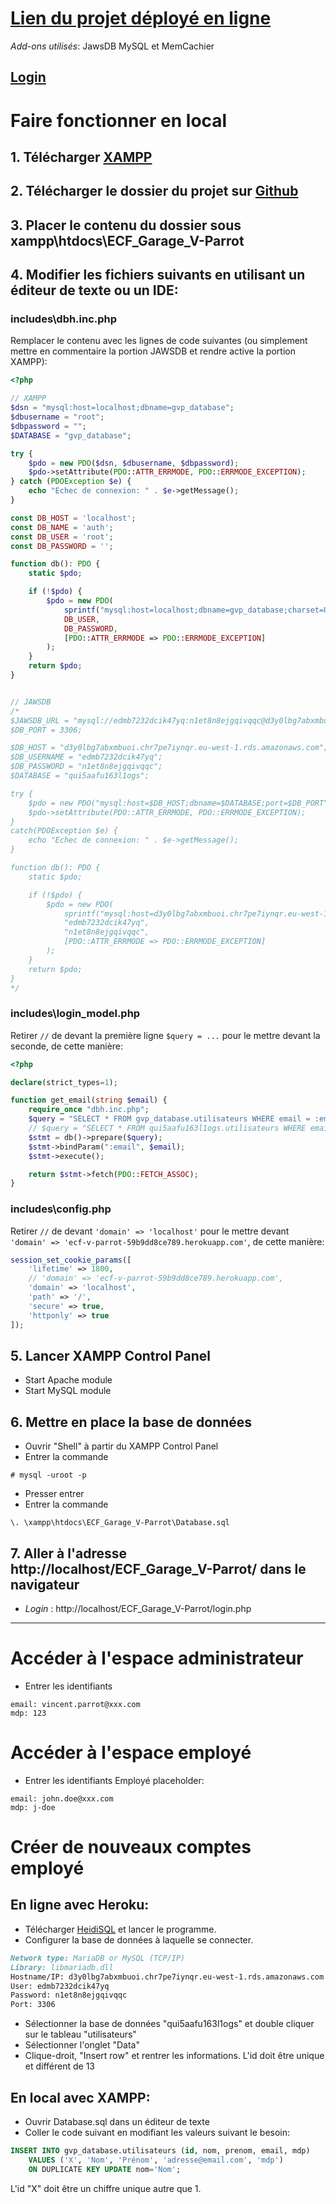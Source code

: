 # [Lien du projet déployé en ligne](https://ecf-v-parrot-59b9dd8ce789.herokuapp.com/)
*Add-ons utilisés*: JawsDB MySQL et MemCachier 

## [Login](https://ecf-v-parrot-59b9dd8ce789.herokuapp.com/login.php)

# Faire fonctionner en local

## 1. Télécharger [XAMPP](https://www.apachefriends.org/download.html)
 
## 2. Télécharger le dossier du projet sur [Github](https://github.com/dragoniCat/ECF_Garage_V-Parrot)

## 3. Placer le contenu du dossier sous xampp\htdocs\ECF_Garage_V-Parrot

## 4. Modifier les fichiers suivants en utilisant un éditeur de texte ou un IDE:

### includes\dbh.inc.php
Remplacer le contenu avec les lignes de code suivantes (ou simplement mettre en commentaire la portion JAWSDB et rendre active la portion XAMPP):
```php
<?php

// XAMPP
$dsn = "mysql:host=localhost;dbname=gvp_database";
$dbusername = "root";
$dbpassword = "";
$DATABASE = "gvp_database";

try {
    $pdo = new PDO($dsn, $dbusername, $dbpassword);
    $pdo->setAttribute(PDO::ATTR_ERRMODE, PDO::ERRMODE_EXCEPTION);
} catch (PDOException $e) {
    echo "Echec de connexion: " . $e->getMessage();
}

const DB_HOST = 'localhost';
const DB_NAME = 'auth';
const DB_USER = 'root';
const DB_PASSWORD = '';

function db(): PDO {
    static $pdo;

    if (!$pdo) {
        $pdo = new PDO(
            sprintf("mysql:host=localhost;dbname=gvp_database;charset=UTF8", DB_HOST, DB_NAME),
            DB_USER,
            DB_PASSWORD,
            [PDO::ATTR_ERRMODE => PDO::ERRMODE_EXCEPTION]
        );
    }
    return $pdo;
}


// JAWSDB
/*
$JAWSDB_URL = "mysql://edmb7232dcik47yq:n1et8n8ejgqivqqc@d3y0lbg7abxmbuoi.chr7pe7iynqr.eu-west-1.rds.amazonaws.com:3306/qui5aafu163l1ogs";
$DB_PORT = 3306;

$DB_HOST = "d3y0lbg7abxmbuoi.chr7pe7iynqr.eu-west-1.rds.amazonaws.com";
$DB_USERNAME = "edmb7232dcik47yq";
$DB_PASSWORD = "n1et8n8ejgqivqqc";
$DATABASE = "qui5aafu163l1ogs";

try {
    $pdo = new PDO("mysql:host=$DB_HOST;dbname=$DATABASE;port=$DB_PORT", $DB_USERNAME, $DB_PASSWORD);
    $pdo->setAttribute(PDO::ATTR_ERRMODE, PDO::ERRMODE_EXCEPTION);
}
catch(PDOException $e) {
    echo "Echec de connexion: " . $e->getMessage();
}

function db(): PDO {
    static $pdo;

    if (!$pdo) {
        $pdo = new PDO(
            sprintf("mysql:host=d3y0lbg7abxmbuoi.chr7pe7iynqr.eu-west-1.rds.amazonaws.com;dbname=qui5aafu163l1ogs;port=3306", "d3y0lbg7abxmbuoi.chr7pe7iynqr.eu-west-1.rds.amazonaws.com", "qui5aafu163l1ogs"),
            "edmb7232dcik47yq",
            "n1et8n8ejgqivqqc",
            [PDO::ATTR_ERRMODE => PDO::ERRMODE_EXCEPTION]
        );
    }
    return $pdo;
}
*/
```

### includes\login_model.php
Retirer `//` de devant la première ligne `$query = ...` pour le mettre devant la seconde, de cette manière:
```php
<?php

declare(strict_types=1);

function get_email(string $email) {
    require_once "dbh.inc.php";
    $query = "SELECT * FROM gvp_database.utilisateurs WHERE email = :email;";
    // $query = "SELECT * FROM qui5aafu163l1ogs.utilisateurs WHERE email = :email;";
    $stmt = db()->prepare($query);
    $stmt->bindParam(":email", $email);
    $stmt->execute();

    return $stmt->fetch(PDO::FETCH_ASSOC);
}
```

### includes\config.php
Retirer `//` de devant `'domain' => 'localhost'` pour le mettre devant `'domain' => 'ecf-v-parrot-59b9dd8ce789.herokuapp.com'`, de cette manière:
```php
session_set_cookie_params([
    'lifetime' => 1800,
    // 'domain' => 'ecf-v-parrot-59b9dd8ce789.herokuapp.com',
    'domain' => 'localhost',
    'path' => '/',
    'secure' => true,
    'httponly' => true
]);
```

## 5. Lancer XAMPP Control Panel
- Start Apache module
- Start MySQL module

## 6. Mettre en place la base de données
- Ouvrir "Shell" à partir du XAMPP Control Panel
- Entrer la commande
```shell
# mysql -uroot -p
```
- Presser entrer
- Entrer la commande
```shell
\. \xampp\htdocs\ECF_Garage_V-Parrot\Database.sql
```

## 7. Aller à l'adresse http://localhost/ECF_Garage_V-Parrot/ dans le navigateur
- *Login* : http://localhost/ECF_Garage_V-Parrot/login.php

---

# Accéder à l'espace administrateur
- Entrer les identifiants
```
email: vincent.parrot@xxx.com
mdp: 123
```

# Accéder à l'espace employé
- Entrer les identifiants
Employé placeholder:
```
email: john.doe@xxx.com
mdp: j-doe
```

# Créer de nouveaux comptes employé

## En ligne avec Heroku:
- Télécharger [HeidiSQL](https://www.heidisql.com/download.php) et lancer le programme.
- Configurer la base de données à laquelle se connecter.
```md
Network type: MariaDB or MySQL (TCP/IP)
Library: libmariadb.dll
Hostname/IP: d3y0lbg7abxmbuoi.chr7pe7iynqr.eu-west-1.rds.amazonaws.com
User: edmb7232dcik47yq
Password: n1et8n8ejgqivqqc
Port: 3306
```
- Sélectionner la base de données "qui5aafu163l1ogs" et double cliquer sur le tableau "utilisateurs"
- Sélectionner l'onglet "Data"
- Clique-droit, "Insert row" et rentrer les informations. L'id doit être unique et différent de 13

## En local avec XAMPP:
- Ouvrir Database.sql dans un éditeur de texte
- Coller le code suivant en modifiant les valeurs suivant le besoin:
```sql
INSERT INTO gvp_database.utilisateurs (id, nom, prenom, email, mdp) 
    VALUES ('X', 'Nom', 'Prénom', 'adresse@email.com', 'mdp')
    ON DUPLICATE KEY UPDATE nom='Nom';
```
L'id "X" doit être un chiffre unique autre que 1.